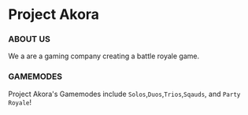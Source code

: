 # Project Akora

### ABOUT US


We a are a gaming company creating a battle royale game.


### GAMEMODES

Project Akora's Gamemodes include ``Solos``,``Duos``,``Trios``,``Sqauds``, and ``Party Royale``!
